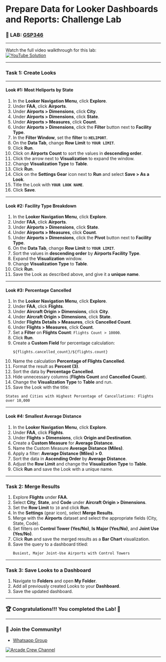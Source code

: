 
# **Prepare Data for Looker Dashboards and Reports: Challenge Lab**
### 📖 LAB: [GSP346](https://www.cloudskillsboost.google/focuses/18116?parent=catalog)

--- 

Watch the full video walkthrough for this lab:  
[![YouTube Solution](https://img.shields.io/badge/YouTube-Watch%20Solution-red?style=flat&logo=youtube)](https://www.youtube.com/watch?v=wjSrI-UHmM8)

---


### **Task 1: Create Looks**

---

#### **Look #1: Most Heliports by State**

1. In the **Looker Navigation Menu**, click **Explore**.
2. Under **FAA**, click **Airports**.
3. Under **Airports > Dimensions**, click **City**.
4. Under **Airports > Dimensions**, click **State**.
5. Under **Airports > Measures**, click **Count**.
6. Under **Airports > Dimensions**, click the **Filter** button next to **Facility Type**.
7. In the **Filter Window**, set the **filter** to **`HELIPORT`**.
8. On the **Data Tab**, change **Row Limit** to **`YOUR LIMIT`**.
9. Click **Run**.
10. Click on **Airports Count** to sort the values in **descending order**.
11. Click the arrow next to **Visualization** to expand the window.
12. Change **Visualization Type** to **Table**.
13. Click **Run**.
14. Click on the **Settings Gear** icon next to **Run** and select **Save > As a Look**.
15. Title the Look with **`YOUR LOOK NAME`**.
16. Click **Save**.

---

#### **Look #2: Facility Type Breakdown**

1. In the **Looker Navigation Menu**, click **Explore**.
2. Under **FAA**, click **Airports**.
3. Under **Airports > Dimensions**, click **State**.
4. Under **Airports > Measures**, click **Count**.
5. Under **Airports > Dimensions**, click the **Pivot** button next to **Facility Type**.
6. On the **Data Tab**, change **Row Limit** to **`YOUR LIMIT`**.
7. Sort the values in **descending order** by **Airports Facility Type**.
8. Expand the **Visualization** window.
9. Change **Visualization Type** to **Table**.
10. Click **Run**.
11. Save the Look as described above, and give it a **unique name**.

---

#### **Look #3: Percentage Cancelled**

1. In the **Looker Navigation Menu**, click **Explore**.
2. Under **FAA**, click **Flights**.
3. Under **Aircraft Origin > Dimensions**, click **City**.
4. Under **Aircraft Origin > Dimensions**, click **State**.
5. Under **Flights Details > Measures**, click **Cancelled Count**.
6. Under **Flights > Measures**, click **Count**.
7. Set a **Filter** on **Flights Count**: `Flights Count > 10000`.
8. Click **Run**.
9. Create a **Custom Field** for percentage calculation: 
   ``` 
   ${flights.cancelled_count}/${flights.count}
   ```
10. Name the calculation **Percentage of Flights Cancelled**.
11. Format the result as **Percent (3)**.
12. Sort the data by **Percentage Cancelled**.
13. Hide unnecessary columns (**Flights Count** and **Cancelled Count**).
14. Change the **Visualization Type** to **Table** and run.
15. Save the Look with the title:
   ```
   States and Cities with Highest Percentage of Cancellations: Flights over 10,000
   ```

---

#### **Look #4: Smallest Average Distance**

1. In the **Looker Navigation Menu**, click **Explore**.
2. Under **FAA**, click **Flights**.
3. Under **Flights > Dimensions**, click **Origin and Destination**.
4. Create a **Custom Measure** for **Average Distance**.
5. Name the Custom Measure **Average Distance (Miles)**.
6. Apply a filter: **Average Distance (Miles) > 0**.
7. Sort the data in **Ascending Order** by **Average Distance**.
8. Adjust the **Row Limit** and change the **Visualization Type** to **Table**.
9. Click **Run** and save the Look with a unique name.

---

### **Task 2: Merge Results**

1. Explore **Flights** under **FAA**.
2. Select **City**, **State**, and **Code** under **Aircraft Origin > Dimensions**.
3. Set the **Row Limit** to `10` and click **Run**.
4. In the **Settings** (gear icon), select **Merge Results**.
5. Merge with the **Airports** dataset and select the appropriate fields (City, State, Code).
6. Set filters on **Control Tower (Yes/No)**, **Is Major (Yes/No)**, and **Joint Use (Yes/No)**.
7. Click **Run** and save the merged results as a **Bar Chart** visualization.
8. Save the query to a dashboard titled:
   ```
   Busiest, Major Joint-Use Airports with Control Towers
   ```

---

### **Task 3: Save Looks to a Dashboard**

1. Navigate to **Folders** and open **My Folder**.
2. Add all previously created Looks to your **Dashboard**.
3. Save the updated dashboard.

---

### 🏆 Congratulations!!! You completed the Lab! 🎉

---

### 🤝 Join the Community!

- [Whatsapp Group](https://chat.whatsapp.com/FbVg9NI6Dp4CzfdsYmy0AE)  

[![Arcade Crew Channel](https://img.shields.io/badge/YouTube-Arcade%20Crew-red?style=flat&logo=youtube)](https://www.youtube.com/@Arcade61432)

---
